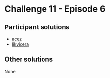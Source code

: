 # Challenge 11 - Episode 6

## Participant solutions

* [acez](acez/solution.py)
* [likvidera](likvidera/README.md)

## Other solutions

None
